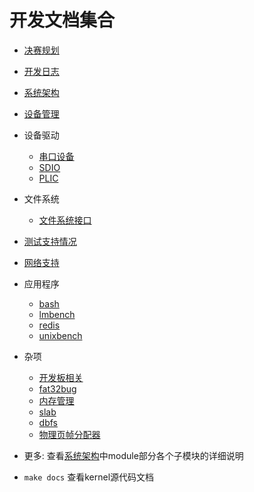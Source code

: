 # 开发文档集合

- [决赛规划](../doc/target.md)
- [开发日志](../doc/开发日志.md)
- [系统架构](../doc/系统架构.md)
- [设备管理](../doc/设备管理.md)
- 设备驱动
  - [串口设备](../doc/uart.md)
  - [SDIO](../doc/sdio.md)
  - [PLIC](../doc/plic.md)
- 文件系统
  - [文件系统接口](../doc/fs.md)
- [测试支持情况](../doc/test.md)
- [网络支持](../doc/net.md)
- 应用程序
  - [bash](../doc/bash.md)
  - [lmbench](../doc/lmbench.md)
  - [redis](../doc/redis.md)
  - [unixbench](../doc/unixbench.md)

- 杂项
  - [开发板相关](../doc/boot.md)
  - [fat32bug](../doc/fat32.md)
  - [内存管理](../doc/memory.md)
  - [slab](https://github.com/os-module/rslab/tree/main)
  - [dbfs](https://github.com/Godones/dbfs2)
  - [物理页帧分配器](https://github.com/os-module/pager)
- 更多: 查看[系统架构](../doc/系统架构.md)中module部分各个子模块的详细说明
- `make docs` 查看kernel源代码文档
